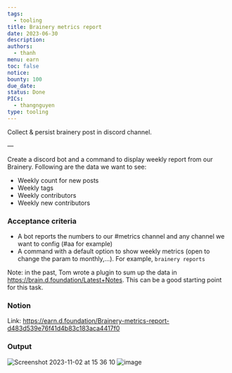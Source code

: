 ```yaml
---
tags:
  - tooling
title: Brainery metrics report
date: 2023-06-30
description:
authors:
  - thanh
menu: earn
toc: false
notice:
bounty: 100
due_date:
status: Done
PICs:
  - thangnguyen
type: tooling
---
```


Collect & persist brainery post in discord channel.

—

Create a discord bot and a command to display weekly report from our Brainery. Following are the data we want to see:

- Weekly count for new posts
- Weekly tags
- Weekly contributors
- Weekly new contributors

### Acceptance criteria

- A bot reports the numbers to our #metrics channel and any channel we want to config (#aa for example)
- A command with a default option to show weekly metrics (open to change the param to monthly,…). For example, `brainery reports`

Note: in the past, Tom wrote a plugin to sum up the data in https://brain.d.foundation/Latest+Notes. This can be a good starting point for this task.

### Notion
Link: https://earn.d.foundation/Brainery-metrics-report-d483d539e76f41d4b83c183aca4417f0

### Output

![Screenshot 2023-11-02 at 15 36 10](https://github.com/dwarvesf/content/assets/3897652/da81dce3-9e06-461e-b0e3-bf624b686035)
![image](https://github.com/dwarvesf/content/assets/3897652/e15c1af4-a934-4311-be2f-3a25cdddcbd8)


